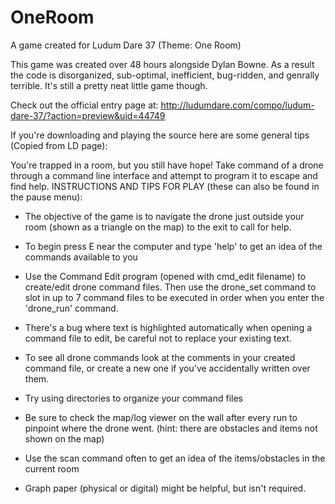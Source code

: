 # OneRoom
A game created for Ludum Dare 37 (Theme: One Room)

This game was created over 48 hours alongside Dylan Bowne. 
As a result the code is disorganized, sub-optimal, inefficient, bug-ridden, and genrally terrible.
It's still a pretty neat little game though.

Check out the official entry page at: http://ludumdare.com/compo/ludum-dare-37/?action=preview&uid=44749


If you're downloading and playing the source here are some general tips (Copied from LD page):


You're trapped in a room, but you still have hope! Take command of a drone through a command line interface and attempt to program it to escape and find help. 
INSTRUCTIONS AND TIPS FOR PLAY (these can also be found in the pause menu): 

- The objective of the game is to navigate the drone just outside your room (shown as a triangle on the map) to the exit to call for help. 

- To begin press E near the computer and type 'help' to get an idea of the commands available to you 

- Use the Command Edit program (opened with cmd_edit filename) to create/edit drone command files. Then use the drone_set command to slot in up to 7 command files to be executed in order when you enter the 'drone_run' command. 

- There's a bug where text is highlighted automatically when opening a command file to edit, be careful not to replace your existing text. 

- To see all drone commands look at the comments in your created command file, or create a new one if you've accidentally written over them. 

- Try using directories to organize your command files 

- Be sure to check the map/log viewer on the wall after every run to pinpoint where the drone went. (hint: there are obstacles and items not shown on the map) 

- Use the scan command often to get an idea of the items/obstacles in the current room 

- Graph paper (physical or digital) might be helpful, but isn't required. 
 
